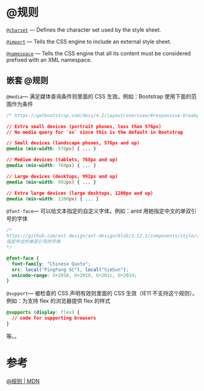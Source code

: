 # @规则

[`@charset`](https://developer.mozilla.org/en-US/docs/Web/CSS/@charset) — Defines the character set used by the style sheet.

[`@import`](https://developer.mozilla.org/en-US/docs/Web/CSS/@import) — Tells the CSS engine to include an external style sheet.

[`@namespace`](https://developer.mozilla.org/en-US/docs/Web/CSS/@namespace) — Tells the CSS engine that all its content must be considered prefixed with an XML namespace.

## 嵌套 @规则

`@media`— 满足媒体查询条件则里面的 CSS 生效。例如：Bootstrap 使用下面的范围作为条件

```css
/* https://getbootstrap.com/docs/4.2/layout/overview/#responsive-breakpoints */

// Extra small devices (portrait phones, less than 576px)
// No media query for `xs` since this is the default in Bootstrap

// Small devices (landscape phones, 576px and up)
@media (min-width: 576px) { ... }

// Medium devices (tablets, 768px and up)
@media (min-width: 768px) { ... }

// Large devices (desktops, 992px and up)
@media (min-width: 992px) { ... }

// Extra large devices (large desktops, 1200px and up)
@media (min-width: 1200px) { ... }
```

`@font-face`— 可以给文本指定的自定义字体。例如：antd 用她指定中文的单双引号的字体

```css
/* 
https://github.com/ant-design/ant-design/blob/3.12.1/components/style/core/base.less 
指定中文的单双引号的字体
*/

@font-face {
  font-family: "Chinese Quote";
  src: local("PingFang SC"), local("SimSun");
  unicode-range: U+2018, U+2019, U+201c, U+201d;
}
```

`@support`— 被检查的 CSS 声明有效则里面的 CSS 生效（IE11 不支持这个规则）。例如：为支持 flex 的浏览器提供 flex 的样式

```css
@supports (display: flex) {
  // code for supporting browsers
}
```

等。。

# 参考

[@规则 | MDN](https://developer.mozilla.org/zh-CN/docs/Web/CSS/At-rule)
